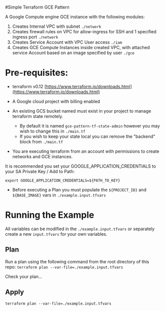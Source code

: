 #Simple Terraform GCE Pattern

A Google Compute engine GCE instance with the following modules:

1. Creates Internal VPC with subnet `./network`
2. Creates firewall rules on VPC for allow-ingress for SSH and 1 specified ingress port `./network`
3. Creates Service Account with VPC User access `./iam`
4. Creates GCE Compute Instances inside created VPC, with attached service Account based on an image specified by user `./gce`

# Pre-requisites:

* terraform v0.12 [https://www.terraform.io/downloads.html](https://www.terraform.io/downloads.html)
* A Google cloud project with billing enabled
* An existing GCS bucket named must exist in your project to manage terraform state remotely. 
    - By default it is named `gce-pattern-tf-state-admin` however you may wish to change this in `./main.tf`
    - If you wish to keep your state local you can remove the "backend" block from `./main.tf`

* You are executing terraform from an account with permissions to create networks and GCE instances.

It is recommended you set your GOOGLE_APPLICATION_CREDENTIALS to your SA Private Key / Add to Path:

`export GOOGLE_APPLICATION_CREDENTIALS=${PATH_TO_KEY}`

* Before executing a Plan you must populate the `${PROJECT_ID}` and `${BASE_IMAGE}` vars in `./example.input.tfvars`

# Running the Example

All variables can be modified in the `./example.input.tfvars` or separately create a new `input.tfvars` for your own variables.

## Plan
Run a plan using the following command from the root directory of this repo:
`terraform plan --var-file=./example.input.tfvars`

Check your plan...

## Apply 
`terraform plan --var-file=./example.input.tfvars`

